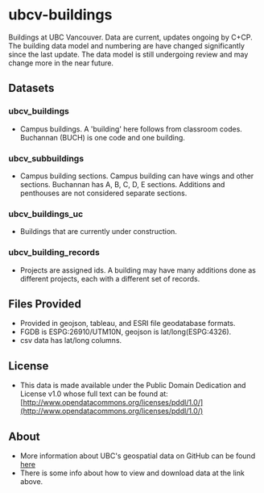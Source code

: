ubcv-buildings
==============

Buildings at UBC Vancouver. Data are current, updates ongoing by C+CP.
The building data model and numbering are have changed significantly since the
last update. The data model is still undergoing review and may change
more in the near future.

Datasets
--------
### ubcv_buildings
* Campus buildings. A 'building' here follows from classroom codes. Buchannan
   (BUCH) is one code and one building.
### ubcv_subbuildings
* Campus building sections. Campus building can have wings and other sections.
   Buchannan has A, B, C, D, E sections. Additions and penthouses are
   not considered separate sections.
### ubcv_buildings_uc
* Buildings that are currently under construction.
### ubcv_building_records
* Projects are assigned ids. A building may have many additions done as
   different projects, each with a different set of records.

Files Provided
--------------
* Provided in geojson, tableau, and ESRI file geodatabase formats.
* FGDB is ESPG:26910/UTM10N, geojson is lat/long(ESPG:4326).
* csv data has lat/long columns.

License
-------
* This data is made available under the Public Domain Dedication and License v1.0 whose full text can be found at: [http://www.opendatacommons.org/licenses/pddl/1.0/](http://www.opendatacommons.org/licenses/pddl/1.0/)

About
-----
* More information about UBC's geospatial data on GitHub can be found [here](https://github.com/UBCGeodata/opendata)
* There is some info about how to view and download data at the link above.
